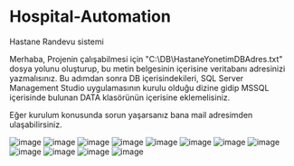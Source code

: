 # Hospital-Automation 
Hastane Randevu sistemi

Merhaba,
Projenin çalışabilmesi için "C:\DB\HastaneYonetimDBAdres.txt" dosya yolunu oluşturup, bu metin belgesinin içerisine veritabanı adresinizi yazmalısınız.
Bu adımdan sonra DB içerisindekileri, SQL Server Management Studio uygulamasının kurulu olduğu dizine gidip MSSQL içerisinde bulunan DATA klasörünün içerisine eklemelisiniz.


Eğer kurulum konusunda sorun yaşarsanız bana mail adresimden ulaşabilirsiniz.

![image](https://github.com/OzcanFatihCan/Hospital-Automation/assets/93872480/145c6b38-b9fa-42cb-81c0-20780747663d)
![image](https://github.com/OzcanFatihCan/Hospital-Automation/assets/93872480/2189eaee-88da-4c71-a007-61d4cb10fe9c)
![image](https://github.com/OzcanFatihCan/Hospital-Automation/assets/93872480/4abdcd54-8a31-426f-a3b4-cdbece3fd315)
![image](https://github.com/OzcanFatihCan/Hospital-Automation/assets/93872480/77f50ae4-c971-4540-8a6a-8750aff65581)
![image](https://github.com/OzcanFatihCan/Hospital-Automation/assets/93872480/abd73bad-41f7-44c9-a498-cec25b05e617)
![image](https://github.com/OzcanFatihCan/Hospital-Automation/assets/93872480/c2a5b93c-3fed-47de-9474-b09b498491e2)
![image](https://github.com/OzcanFatihCan/Hospital-Automation/assets/93872480/bf695e73-48b7-4f4e-9165-0ae137e2414b)
![image](https://github.com/OzcanFatihCan/Hospital-Automation/assets/93872480/91f25110-4183-466c-b6b7-a67248f82736)
![image](https://github.com/OzcanFatihCan/Hospital-Automation/assets/93872480/8aaed7e8-fec6-4062-958b-072773b0b7ac)
![image](https://github.com/OzcanFatihCan/Hospital-Automation/assets/93872480/89a741d5-4838-44f3-946f-eba65abe4c19)
![image](https://github.com/OzcanFatihCan/Hospital-Automation/assets/93872480/53a94a25-c51c-4ae1-81fc-0097a9e217b6)
![image](https://github.com/OzcanFatihCan/Hospital-Automation/assets/93872480/44d7cf88-64a3-48ff-8331-aa385fa118a1)
